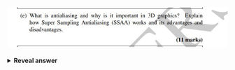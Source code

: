 ## <img src="../../../../../media/paste-8b2cafc9b64455a0fa0c92baedf258bbb34710e8.jpg">
<details>
<summary><b>Reveal answer</b></summary>
<img src="../../../../../media/paste-fa9cf28d62ea3a3bfb18eddc6da74b5b28a12e4e.jpg">
</details>
